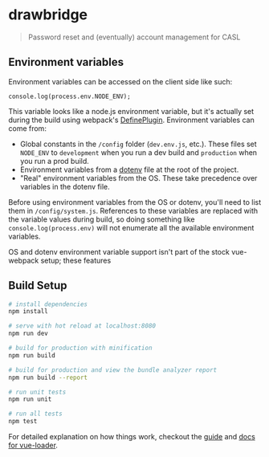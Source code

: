 # drawbridge

>  Password reset and (eventually) account management for CASL

## Environment variables

Environment variables can be accessed on the client side like such:
```
console.log(process.env.NODE_ENV);
```

This variable looks like a node.js environment variable, but it's actually set during the build using webpack's [DefinePlugin](https://webpack.js.org/plugins/define-plugin/). Environment variables can come from:

- Global constants in the `/config` folder (`dev.env.js`, etc.). These files set `NODE_ENV` to `development` when you run a dev build and `production` when you run a prod build.
- Environment variables from a [dotenv](https://www.npmjs.com/package/dotenv) file at the root of the project.
- "Real" environment variables from the OS. These take precedence over variables in the dotenv file.

Before using environment variables from the OS or dotenv, you'll need to list them in `/config/system.js`. References to these variables are replaced with the variable values
during build, so doing something like `console.log(process.env)` will not enumerate
all the available environment variables.

OS and dotenv environment variable support isn't part of the stock vue-webpack setup; these features

## Build Setup

``` bash
# install dependencies
npm install

# serve with hot reload at localhost:8080
npm run dev

# build for production with minification
npm run build

# build for production and view the bundle analyzer report
npm run build --report

# run unit tests
npm run unit

# run all tests
npm test
```

For detailed explanation on how things work, checkout the [guide](http://vuejs-templates.github.io/webpack/) and [docs for vue-loader](http://vuejs.github.io/vue-loader).
